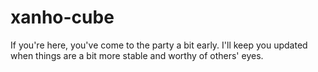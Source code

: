 # xanho-cube

If you're here, you've come to the party a bit early.  I'll keep you updated when things are a bit more stable and worthy of others' eyes.

